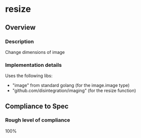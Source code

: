 # resize

## Overview

### Description
Change dimensions of image

### Implementation details
Uses the following libs:
- "image" from standard golang (for the image.image type)
- "github.com/disintegration/imaging" (for the resize function)

## Compliance to Spec

### Rough level of compliance  

100%